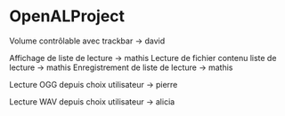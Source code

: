 # OpenALProject

Volume contrôlable avec trackbar -> david

Affichage de liste de lecture -> mathis
Lecture de fichier contenu liste de lecture -> mathis
Enregistrement de liste de lecture -> mathis

Lecture OGG depuis choix utilisateur -> pierre

Lecture WAV depuis choix utilisateur -> alicia
